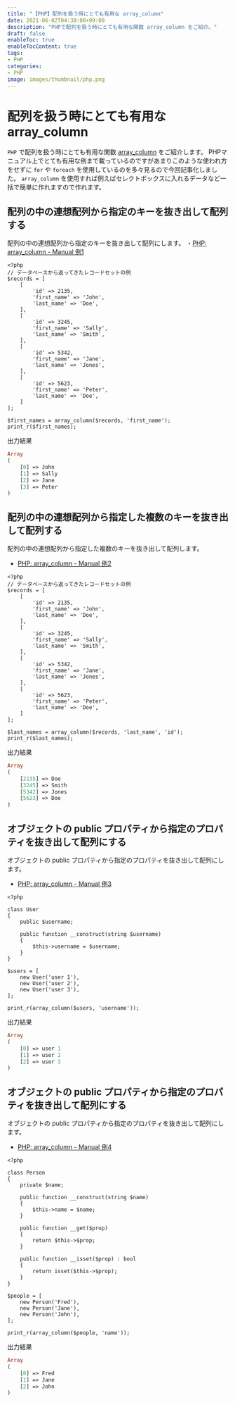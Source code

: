 ```yaml
---
title: "【PHP】配列を扱う時にとても有用な array_column"
date: 2021-06-02T04:30:00+09:00
description: "PHPで配列を扱う時にとても有用な関数 array_column をご紹介。"
draft: false
enableToc: true
enableTocContent: true
tags: 
- PHP
categories: 
- PHP
image: images/thumbnail/php.png
---
```


# 配列を扱う時にとても有用な array_column
`PHP` で配列を扱う時にとても有用な関数 <a href="https://www.php.net/manual/ja/function.array-column.php" target="_blank" rel="nofollow noopener">array_column</a> をご紹介します。
PHPマニュアル上でとても有用な例まで載っているのですがあまりこのような使われ方をせずに `for` や `foreach` を使用しているのを多々見るので今回記事化しました。
`array_column` を使用すれば例えばセレクトボックスに入れるデータなど一括で簡単に作れますので作れます。

## 配列の中の連想配列から指定のキーを抜き出して配列する
配列の中の連想配列から指定のキーを抜き出して配列にします。
・<a href="https://www.php.net/manual/ja/function.array-column.php#example-4889" target="_blank" rel="nofollow noopener">PHP: array_column - Manual 例1</a>

``` php:array_column_1.php
<?php
// データベースから返ってきたレコードセットの例
$records = [
    [
        'id' => 2135,
        'first_name' => 'John',
        'last_name' => 'Doe',
    ],
    [
        'id' => 3245,
        'first_name' => 'Sally',
        'last_name' => 'Smith',
    ],
    [
        'id' => 5342,
        'first_name' => 'Jane',
        'last_name' => 'Jones',
    ],
    [
        'id' => 5623,
        'first_name' => 'Peter',
        'last_name' => 'Doe',
    ]
];

$first_names = array_column($records, 'first_name');
print_r($first_names);
```

出力結果

```php
Array
(
    [0] => John
    [1] => Sally
    [2] => Jane
    [3] => Peter
)
```

## 配列の中の連想配列から指定した複数のキーを抜き出して配列する
配列の中の連想配列から指定した複数のキーを抜き出して配列します。
* <a href="https://www.php.net/manual/ja/function.array-column.php#example-4890" target="_blank" rel="nofollow noopener">PHP: array_column - Manual 例2</a>
``` php:array_column_2.php
<?php
// データベースから返ってきたレコードセットの例
$records = [
    [
        'id' => 2135,
        'first_name' => 'John',
        'last_name' => 'Doe',
    ],
    [
        'id' => 3245,
        'first_name' => 'Sally',
        'last_name' => 'Smith',
    ],
    [
        'id' => 5342,
        'first_name' => 'Jane',
        'last_name' => 'Jones',
    ],
    [
        'id' => 5623,
        'first_name' => 'Peter',
        'last_name' => 'Doe',
    ]
];

$last_names = array_column($records, 'last_name', 'id');
print_r($last_names);
```

出力結果

```php
Array
(
    [2135] => Doe
    [3245] => Smith
    [5342] => Jones
    [5623] => Doe
)
```

## オブジェクトの public プロパティから指定のプロパティを抜き出して配列にする
オブジェクトの public プロパティから指定のプロパティを抜き出して配列にします。
* <a href="https://www.php.net/manual/ja/function.array-column.php#example-4891" target="_blank" rel="nofollow noopener">PHP: array_column - Manual 例3</a>
``` php:array_column_3.php
<?php

class User
{
    public $username;

    public function __construct(string $username)
    {
        $this->username = $username;
    }
}

$users = [
    new User('user 1'),
    new User('user 2'),
    new User('user 3'),
];

print_r(array_column($users, 'username'));
```

出力結果

```php
Array
(
    [0] => user 1
    [1] => user 2
    [2] => user 3
)
```


## オブジェクトの public プロパティから指定のプロパティを抜き出して配列にする
オブジェクトの public プロパティから指定のプロパティを抜き出して配列にします。
* <a href="https://www.php.net/manual/ja/function.array-column.php#example-4892" target="_blank" rel="nofollow noopener">PHP: array_column - Manual 例4</a>
``` php:array_column_4.php
<?php

class Person
{
    private $name;

    public function __construct(string $name)
    {
        $this->name = $name;
    }

    public function __get($prop)
    {
        return $this->$prop;
    }

    public function __isset($prop) : bool
    {
        return isset($this->$prop);
    }
}

$people = [
    new Person('Fred'),
    new Person('Jane'),
    new Person('John'),
];

print_r(array_column($people, 'name'));
```

出力結果

```php
Array
(
    [0] => Fred
    [1] => Jane
    [2] => John
)
```
